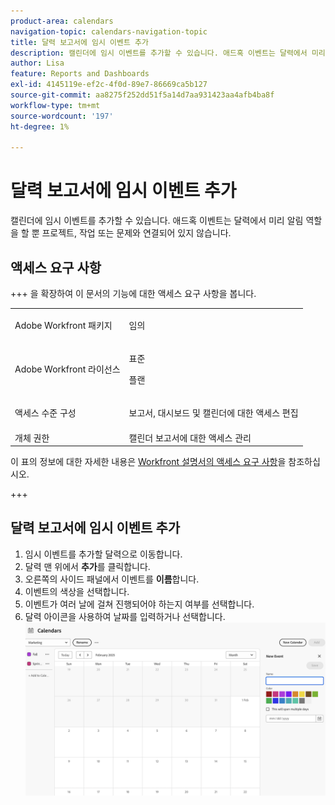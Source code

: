 ```yaml
---
product-area: calendars
navigation-topic: calendars-navigation-topic
title: 달력 보고서에 임시 이벤트 추가
description: 캘린더에 임시 이벤트를 추가할 수 있습니다. 애드혹 이벤트는 달력에서 미리 알림 역할을 할 뿐 프로젝트, 작업 또는 문제와 연결되어 있지 않습니다.
author: Lisa
feature: Reports and Dashboards
exl-id: 4145119e-ef2c-4f0d-89e7-86669ca5b127
source-git-commit: aa8275f252dd51f5a14d7aa931423aa4afb4ba8f
workflow-type: tm+mt
source-wordcount: '197'
ht-degree: 1%

---
```


# 달력 보고서에 임시 이벤트 추가

캘린더에 임시 이벤트를 추가할 수 있습니다. 애드혹 이벤트는 달력에서 미리 알림 역할을 할 뿐 프로젝트, 작업 또는 문제와 연결되어 있지 않습니다.

## 액세스 요구 사항

+++ 을 확장하여 이 문서의 기능에 대한 액세스 요구 사항을 봅니다.

<table style="table-layout:auto"> 
 <col> 
 </col> 
 <col> 
 </col> 
 <tbody> 
  <tr> 
   <td role="rowheader">Adobe Workfront 패키지</td> 
   <td> <p>임의</p> </td> 
  </tr> 
  <tr> 
   <td role="rowheader">Adobe Workfront 라이선스</td> 
   <td><p>표준</p>
       <p>플랜</p></td> 
  </tr> 
  <tr> 
   <td role="rowheader">액세스 수준 구성</td> 
   <td> <p> 보고서, 대시보드 및 캘린더에 대한 액세스 편집</p></td> 
  </tr> 
  <tr> 
   <td role="rowheader">개체 권한</td> 
   <td>캘린더 보고서에 대한 액세스 관리</td> 
  </tr> 
 </tbody> 
</table>

이 표의 정보에 대한 자세한 내용은 [Workfront 설명서의 액세스 요구 사항](/help/quicksilver/administration-and-setup/add-users/access-levels-and-object-permissions/access-level-requirements-in-documentation.md)을 참조하십시오.

+++


## 달력 보고서에 임시 이벤트 추가

1. 임시 이벤트를 추가할 달력으로 이동합니다.
1. 달력 맨 위에서 **추가**&#x200B;를 클릭합니다.
1. 오른쪽의 사이드 패널에서 이벤트를 **이름**&#x200B;합니다.
1. 이벤트의 색상을 선택합니다.
1. 이벤트가 여러 날에 걸쳐 진행되어야 하는지 여부를 선택합니다.
1. 달력 아이콘을 사용하여 날짜를 입력하거나 선택합니다.
   ![임시 이벤트 추가](assets/add-ad-hoc.png)